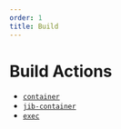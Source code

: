 ```yaml
---
order: 1
title: Build
---
```


# Build Actions

  * [`container`](./container.md)
  * [`jib-container`](./jib-container.md)
  * [`exec`](./exec.md)
